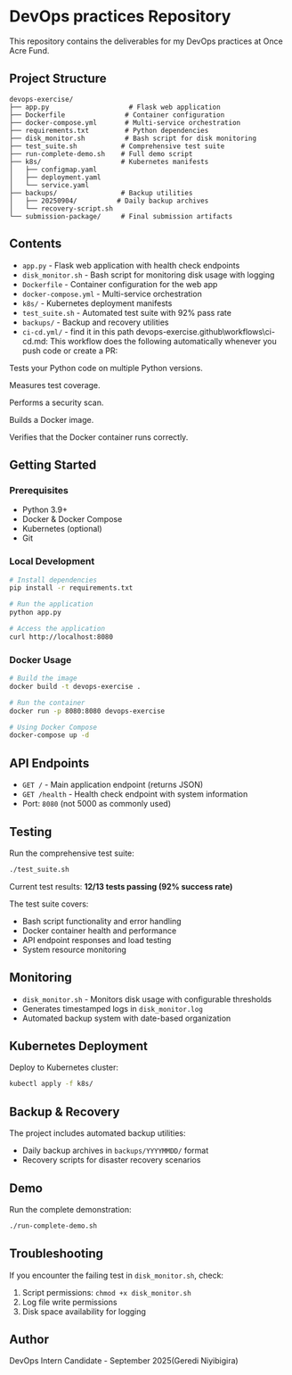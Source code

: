 # DevOps practices Repository

This repository contains the deliverables for my DevOps practices at Once Acre Fund.

## Project Structure

```
devops-exercise/
├── app.py                    # Flask web application
├── Dockerfile               # Container configuration
├── docker-compose.yml       # Multi-service orchestration
├── requirements.txt         # Python dependencies
├── disk_monitor.sh          # Bash script for disk monitoring
├── test_suite.sh           # Comprehensive test suite
├── run-complete-demo.sh    # Full demo script
├── k8s/                    # Kubernetes manifests
│   ├── configmap.yaml
│   ├── deployment.yaml
│   └── service.yaml
├── backups/                # Backup utilities
│   ├── 20250904/          # Daily backup archives
│   └── recovery-script.sh
└── submission-package/     # Final submission artifacts
```

## Contents

- `app.py` - Flask web application with health check endpoints
- `disk_monitor.sh` - Bash script for monitoring disk usage with logging
- `Dockerfile` - Container configuration for the web app
- `docker-compose.yml` - Multi-service orchestration
- `k8s/` - Kubernetes deployment manifests
- `test_suite.sh` - Automated test suite with 92% pass rate
- `backups/` - Backup and recovery utilities
- `ci-cd.yml/` - find it in this path devops-exercise\.github\workflows\ci-cd.md: This workflow does the following automatically whenever you push code or create a PR:

Tests your Python code on multiple Python versions.

Measures test coverage.

Performs a security scan.

Builds a Docker image.

Verifies that the Docker container runs correctly.



## Getting Started

### Prerequisites
- Python 3.9+
- Docker & Docker Compose
- Kubernetes (optional)
- Git

### Local Development
```bash
# Install dependencies
pip install -r requirements.txt

# Run the application
python app.py

# Access the application
curl http://localhost:8080
```

### Docker Usage
```bash
# Build the image
docker build -t devops-exercise .

# Run the container
docker run -p 8080:8080 devops-exercise

# Using Docker Compose
docker-compose up -d
```

## API Endpoints

- `GET /` - Main application endpoint (returns JSON)
- `GET /health` - Health check endpoint with system information
- Port: `8080` (not 5000 as commonly used)

## Testing

Run the comprehensive test suite:
```bash
./test_suite.sh
```

Current test results: **12/13 tests passing (92% success rate)**

The test suite covers:
- Bash script functionality and error handling
- Docker container health and performance
- API endpoint responses and load testing
- System resource monitoring

## Monitoring

- `disk_monitor.sh` - Monitors disk usage with configurable thresholds
- Generates timestamped logs in `disk_monitor.log`
- Automated backup system with date-based organization

## Kubernetes Deployment

Deploy to Kubernetes cluster:
```bash
kubectl apply -f k8s/
```

## Backup & Recovery

The project includes automated backup utilities:
- Daily backup archives in `backups/YYYYMMDD/` format
- Recovery scripts for disaster recovery scenarios

## Demo

Run the complete demonstration:
```bash
./run-complete-demo.sh
```

## Troubleshooting

If you encounter the failing test in `disk_monitor.sh`, check:
1. Script permissions: `chmod +x disk_monitor.sh`
2. Log file write permissions
3. Disk space availability for logging

## Author

DevOps Intern Candidate - September 2025(Geredi Niyibigira)
